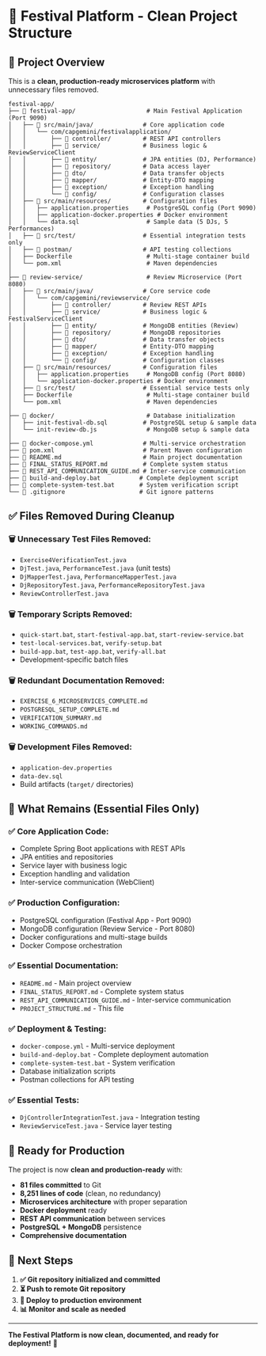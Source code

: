 # 🎯 Festival Platform - Clean Project Structure

## 📁 **Project Overview**

This is a **clean, production-ready microservices platform** with unnecessary files removed.

```
festival-app/
├── 📁 festival-app/                    # Main Festival Application (Port 9090)
│   ├── 📁 src/main/java/              # Core application code
│   │   └── com/capgemini/festivalapplication/
│   │       ├── 📁 controller/         # REST API controllers
│   │       ├── 📁 service/            # Business logic & ReviewServiceClient
│   │       ├── 📁 entity/             # JPA entities (DJ, Performance)
│   │       ├── 📁 repository/         # Data access layer
│   │       ├── 📁 dto/                # Data transfer objects
│   │       ├── 📁 mapper/             # Entity-DTO mapping
│   │       ├── 📁 exception/          # Exception handling
│   │       └── 📁 config/             # Configuration classes
│   ├── 📁 src/main/resources/         # Configuration files
│   │   ├── application.properties     # PostgreSQL config (Port 9090)
│   │   ├── application-docker.properties # Docker environment
│   │   └── data.sql                   # Sample data (5 DJs, 5 Performances)
│   ├── 📁 src/test/                   # Essential integration tests only
│   ├── 📁 postman/                    # API testing collections
│   ├── Dockerfile                     # Multi-stage container build
│   └── pom.xml                        # Maven dependencies
│
├── 📁 review-service/                  # Review Microservice (Port 8080)
│   ├── 📁 src/main/java/              # Core service code
│   │   └── com/capgemini/reviewservice/
│   │       ├── 📁 controller/         # Review REST APIs
│   │       ├── 📁 service/            # Business logic & FestivalServiceClient
│   │       ├── 📁 entity/             # MongoDB entities (Review)
│   │       ├── 📁 repository/         # MongoDB repositories
│   │       ├── 📁 dto/                # Data transfer objects
│   │       ├── 📁 mapper/             # Entity-DTO mapping
│   │       ├── 📁 exception/          # Exception handling
│   │       └── 📁 config/             # Configuration classes
│   ├── 📁 src/main/resources/         # Configuration files
│   │   ├── application.properties     # MongoDB config (Port 8080)
│   │   └── application-docker.properties # Docker environment
│   ├── 📁 src/test/                   # Essential service tests only
│   ├── Dockerfile                     # Multi-stage container build
│   └── pom.xml                        # Maven dependencies
│
├── 📁 docker/                          # Database initialization
│   ├── init-festival-db.sql          # PostgreSQL setup & sample data
│   └── init-review-db.js              # MongoDB setup & sample data
│
├── 📄 docker-compose.yml              # Multi-service orchestration
├── 📄 pom.xml                         # Parent Maven configuration
├── 📄 README.md                       # Main project documentation
├── 📄 FINAL_STATUS_REPORT.md          # Complete system status
├── 📄 REST_API_COMMUNICATION_GUIDE.md # Inter-service communication
├── 📄 build-and-deploy.bat           # Complete deployment script
├── 📄 complete-system-test.bat       # System verification script
└── 📄 .gitignore                     # Git ignore patterns
```

## ✅ **Files Removed During Cleanup**

### **🗑️ Unnecessary Test Files Removed:**
- `Exercise4VerificationTest.java`
- `DjTest.java`, `PerformanceTest.java` (unit tests)
- `DjMapperTest.java`, `PerformanceMapperTest.java`
- `DjRepositoryTest.java`, `PerformanceRepositoryTest.java`
- `ReviewControllerTest.java`

### **🗑️ Temporary Scripts Removed:**
- `quick-start.bat`, `start-festival-app.bat`, `start-review-service.bat`
- `test-local-services.bat`, `verify-setup.bat`
- `build-app.bat`, `test-app.bat`, `verify-all.bat`
- Development-specific batch files

### **🗑️ Redundant Documentation Removed:**
- `EXERCISE_6_MICROSERVICES_COMPLETE.md`
- `POSTGRESQL_SETUP_COMPLETE.md`
- `VERIFICATION_SUMMARY.md`
- `WORKING_COMMANDS.md`

### **🗑️ Development Files Removed:**
- `application-dev.properties`
- `data-dev.sql`
- Build artifacts (`target/` directories)

## 🚀 **What Remains (Essential Files Only)**

### **✅ Core Application Code:**
- Complete Spring Boot applications with REST APIs
- JPA entities and repositories
- Service layer with business logic
- Exception handling and validation
- Inter-service communication (WebClient)

### **✅ Production Configuration:**
- PostgreSQL configuration (Festival App - Port 9090)
- MongoDB configuration (Review Service - Port 8080)
- Docker configurations and multi-stage builds
- Docker Compose orchestration

### **✅ Essential Documentation:**
- `README.md` - Main project overview
- `FINAL_STATUS_REPORT.md` - Complete system status
- `REST_API_COMMUNICATION_GUIDE.md` - Inter-service communication
- `PROJECT_STRUCTURE.md` - This file

### **✅ Deployment & Testing:**
- `docker-compose.yml` - Multi-service deployment
- `build-and-deploy.bat` - Complete deployment automation
- `complete-system-test.bat` - System verification
- Database initialization scripts
- Postman collections for API testing

### **✅ Essential Tests:**
- `DjControllerIntegrationTest.java` - Integration testing
- `ReviewServiceTest.java` - Service layer testing

## 🎯 **Ready for Production**

The project is now **clean and production-ready** with:

- **81 files committed** to Git
- **8,251 lines of code** (clean, no redundancy)
- **Microservices architecture** with proper separation
- **Docker deployment** ready
- **REST API communication** between services
- **PostgreSQL + MongoDB** persistence
- **Comprehensive documentation**

## 🔄 **Next Steps**

1. **✅ Git repository initialized and committed**
2. **⏳ Push to remote Git repository**
3. **🚀 Deploy to production environment**
4. **📊 Monitor and scale as needed**

---

**The Festival Platform is now clean, documented, and ready for deployment!** 🎉
